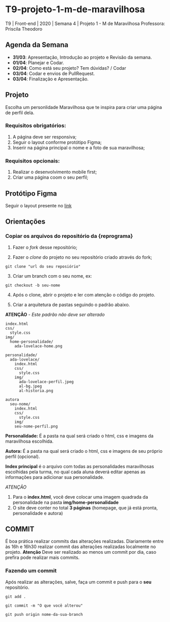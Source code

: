 # T9-projeto-1-m-de-maravilhosa
T9 | Front-end | 2020 | Semana 4 | Projeto 1 - M de Maravilhosa
Professora: Priscila Theodoro

## Agenda da Semana
- **31/03**: Apresentação, Introdução ao projeto e Revisão da semana.
- **01/04**: Planejar e Codar.
- **02/04**: Como está seu projeto? Tem dúvidas? / Codar
- **03/04**: Codar e envios de PullRequest.
- **03/04**: Finalização e Apresentação.

## Projeto
Escolha um personlidade Maravilhosa que te inspira para criar uma página de perfil dela.

### Requisitos obrigatórios:
1. A página deve ser responsiva;
2. Seguir o layout conforme protótipo Figma;
3. Inserir na página principal o nome e a foto de sua maravilhosa;

### Requisitos opcionais:
1. Realizar o desenvolvimento mobile first;
2. Criar uma página coom o seu perfil;


## Protótipo Figma
Seguir o layout presente no [link](https://www.figma.com/file/XBEywzd2yF47RaWm0Gw4t7Tz/M-de-Maravilhosa?node-id=0%3A1)


## Orientações
### Copiar os arquivos do repositório da {reprograma}

1. Fazer o _fork_ desse repositório;

2. Fazer o _clone_ do projeto no seu repositório criado através do fork;
``` 
git clone "url do seu reposiório"
```
3. Criar um branch com o seu nome, ex:
```
git checkout -b seu-nome
```
4. Após o clone, abrir o projeto e ler com atenção o código do projeto.

5. Criar a arquitetura de pastas seguindo o padrão abaixo. 

**ATENÇÃO** -  *Este padrão não deve ser alterado*

```
index.html
css/
  style.css
img/
  home-personalidade/
    ada-lovelace-home.png

personalidade/
  ada-lovelace/
    index.html
    css/
      style.css
    img/
      ada-lovelace-perfil.jpeg
      al-bg.jpeg
      al-historia.png

autora
  seu-nome/
    index.html
    css/
      style.css
    img/
    seu-nome-perfil.png
```

**Personalidade:** É a pasta na qual será criado o html, css e imagens da maravilhosa escolhida.

**Autora:** É a pasta na qual será criado o html, css e imagens de seu próprio perfil (opcional).

**Index principal** é o arquivo com todas as personalidades maravilhosas escolhidas pela turma, no qual cada aluna deverá editar apenas as informações para adicionar sua personalidade.

*ATENÇÃO* 
1. Para o **index.html**, você deve colocar uma imagem quadrada da personalidade na pasta **img/home-personalidade** 
2. O site deve conter no total **3 páginas** (homepage, que já está pronta, personalidade e autora) 


## COMMIT

É boa prática realizar commits das alterações realizadas. 
Diariamente entre às 16h e 16h30 realizar commit das alterações realizadas localmente no projeto.
**Atenção** Deve ser realizado ao menos um commit por dia, caso prefira pode realizar mais commits.

### Fazendo um commit

Após realizar as alterações, salve, faça um commit e push para o **seu** repositório.
```
git add .

git commit -m "O que você alterou"

git push origin nome-da-sua-branch

```
